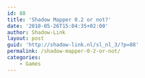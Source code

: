 ```yaml
---
id: 88
title: 'Shadow Mapper 0.2 or not?'
date: '2010-05-26T15:04:35+02:00'
author: Shadow-Link
layout: post
guid: 'http://shadow-link.nl/sl_nl_3/?p=88'
permalink: /shadow-mapper-0-2-or-not/
categories:
    - Games
---
```


